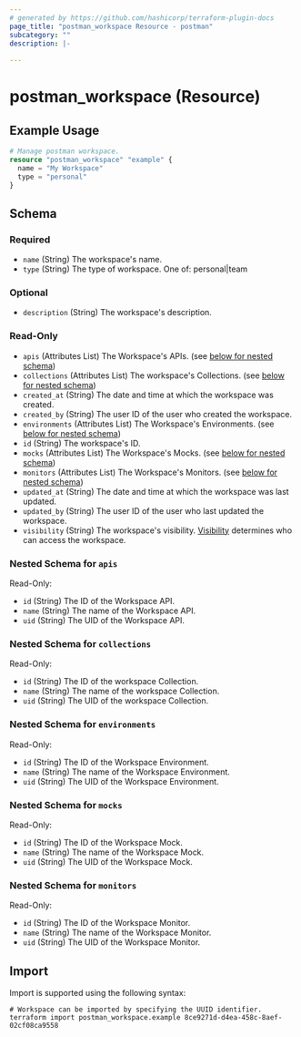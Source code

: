 ```yaml
---
# generated by https://github.com/hashicorp/terraform-plugin-docs
page_title: "postman_workspace Resource - postman"
subcategory: ""
description: |-
  
---
```


# postman_workspace (Resource)



## Example Usage

```terraform
# Manage postman workspace.
resource "postman_workspace" "example" {
  name = "My Workspace"
  type = "personal"
}
```

<!-- schema generated by tfplugindocs -->
## Schema

### Required

- `name` (String) The workspace's name.
- `type` (String) The type of workspace. One of: personal|team

### Optional

- `description` (String) The workspace's description.

### Read-Only

- `apis` (Attributes List) The Workspace's APIs. (see [below for nested schema](#nestedatt--apis))
- `collections` (Attributes List) The workspace's Collections. (see [below for nested schema](#nestedatt--collections))
- `created_at` (String) The date and time at which the workspace was created.
- `created_by` (String) The user ID of the user who created the workspace.
- `environments` (Attributes List) The Workspace's Environments. (see [below for nested schema](#nestedatt--environments))
- `id` (String) The workspace's ID.
- `mocks` (Attributes List) The Workspace's Mocks. (see [below for nested schema](#nestedatt--mocks))
- `monitors` (Attributes List) The Workspace's Monitors. (see [below for nested schema](#nestedatt--monitors))
- `updated_at` (String) The date and time at which the workspace was last updated.
- `updated_by` (String) The user ID of the user who last updated the workspace.
- `visibility` (String) The workspace's visibility. [Visibility](https://learning.postman.com/docs/collaborating-in-postman/using-workspaces/managing-workspaces/#changing-workspace-visibility) determines who can access the workspace.

<a id="nestedatt--apis"></a>
### Nested Schema for `apis`

Read-Only:

- `id` (String) The ID of the Workspace API.
- `name` (String) The name of the Workspace API.
- `uid` (String) The UID of the Workspace API.


<a id="nestedatt--collections"></a>
### Nested Schema for `collections`

Read-Only:

- `id` (String) The ID of the workspace Collection.
- `name` (String) The name of the workspace Collection.
- `uid` (String) The UID of the workspace Collection.


<a id="nestedatt--environments"></a>
### Nested Schema for `environments`

Read-Only:

- `id` (String) The ID of the Workspace Environment.
- `name` (String) The name of the Workspace Environment.
- `uid` (String) The UID of the Workspace Environment.


<a id="nestedatt--mocks"></a>
### Nested Schema for `mocks`

Read-Only:

- `id` (String) The ID of the Workspace Mock.
- `name` (String) The name of the Workspace Mock.
- `uid` (String) The UID of the Workspace Mock.


<a id="nestedatt--monitors"></a>
### Nested Schema for `monitors`

Read-Only:

- `id` (String) The ID of the Workspace Monitor.
- `name` (String) The name of the Workspace Monitor.
- `uid` (String) The UID of the Workspace Monitor.

## Import

Import is supported using the following syntax:

```shell
# Workspace can be imported by specifying the UUID identifier.
terraform import postman_workspace.example 8ce9271d-d4ea-458c-8aef-02cf08ca9558
```
